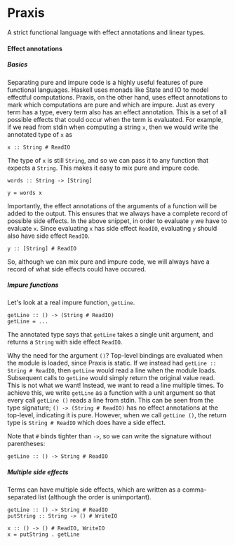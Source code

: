 # Praxis

A strict functional language with effect annotations and linear types.


#### Effect annotations
##### Basics

Separating pure and impure code is a highly useful features of pure functional languages. Haskell uses monads like State and IO to model effectful computations. Praxis, on the other hand, uses effect annotations to mark which computations are pure and which are impure. Just as every term has a type, every term also has an effect annotation. This is a set of all possible effects that could occur when the term is evaluated. For example, if we read from stdin when computing a string `x`, then we would write the annotated type of `x` as
```
x :: String # ReadIO 
```
The type of `x` is still `String`, and so we can pass it to any function that expects a `String`. This makes it easy to mix pure and impure code.
```
words :: String -> [String]

y = words x
```
Importantly, the effect annotations of the arguments of a function will be added to the output. This ensures that we always have a complete record of possible side effects. In the above snippet, in order to evaluate `y` we have to evaluate `x`. Since evaluating `x` has side effect `ReadIO`, evaluating `y` should also have side effect `ReadIO`.
```
y :: [String] # ReadIO
```

So, although we can mix pure and impure code, we will always have a record of what side effects could have occured.

##### Impure functions

Let's look at a real impure function, `getLine`.
```
getLine :: () -> (String # ReadIO)
getLine = ...
```
The annotated type says that `getLine` takes a single unit argument, and returns a `String` with side effect `ReadIO`.

Why the need for the argument `()`? Top-level bindings are evaluated when the module is loaded, since Praxis is static. If we instead had `getLine :: String # ReadIO`, then `getLine` would read a line when the module loads. Subsequent calls to `getLine` would simply return the original value read. This is not what we want! Instead, we want to read a line multiple times. To achieve this, we write `getLine` as a function with a unit argument so that every call `getLine ()` reads a line from stdin. This can be seen from the type signature; `() -> (String # ReadIO)` has no effect annotations at the top-level, indicating it is pure. However, when we call `getLine ()`, the return type is `String # ReadIO` which does have a side effect.


Note that `#` binds tighter than `->`, so we can write the signature without parentheses:
```
getLine :: () -> String # ReadIO
```

##### Multiple side effects

Terms can have multiple side effects, which are written as a comma-separated list (although the order is unimportant).
```
getLine :: () -> String # ReadIO
putString :: String -> () # WriteIO

x :: () -> () # ReadIO, WriteIO
x = putString . getLine
